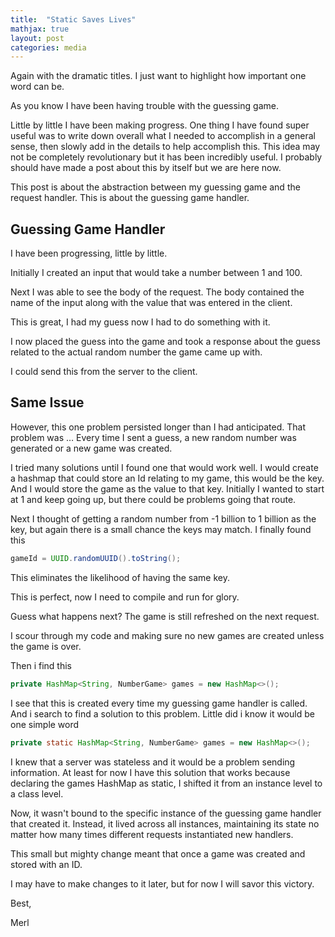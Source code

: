 ```yaml
---
title:  "Static Saves Lives"
mathjax: true
layout: post
categories: media
---
```


Again with the dramatic titles. I just want to highlight how important one word can be.

As you know I have been having trouble with the guessing game.

Little by little I have been making progress. One thing I have found super useful was to write down overall what I needed to accomplish in a general sense, then slowly add in the details to help accomplish this. This idea may not be completely revolutionary but it has been incredibly useful. I probably should have made a post about this by itself but we are here now.

This post is about the abstraction between my guessing game and the request handler.
This is about the guessing game handler.

## Guessing Game Handler

I have been progressing, little by little.

Initially I created an input that would take a number between 1 and 100.


Next I was able to see the body of the request. The body contained the name of the input along with the value that was entered in the client.

This is great, I had my guess now I had to do something with it.

I now placed the guess into the game and took a response about the guess related to the actual random number the game came up with.

I could send this from the server to the client.


## Same Issue

However, this one problem persisted longer than I had anticipated. That problem was … Every time I sent a guess, a new random number was generated or a new game was created.

I tried many solutions until I found one that would work well. I would create a hashmap that could store an Id relating to my game, this would be the key. And I would store the game as the value to that key. Initially I wanted to start at 1 and keep going up, but there could be problems going that route.

Next I thought of getting a random number from -1 billion to 1 billion as the key, but again there is a small chance the keys may match. I finally found this

```java
gameId = UUID.randomUUID().toString();
```
This eliminates the likelihood of having the same key.

This is perfect, now I need to compile and run for glory.

Guess what happens next? The game is still refreshed on the next request.

I scour through my code and making sure no new games are created unless the game is over.

Then i find this


```java
private HashMap<String, NumberGame> games = new HashMap<>();
```

I see that this is created every time my guessing game handler is called. And i search to find a solution to this problem. Little did i know it would be one simple word

```java
private static HashMap<String, NumberGame> games = new HashMap<>();
```

I knew that a server was stateless and it would be a problem sending information. At least for now I have this solution that works because declaring the games HashMap as static, I shifted it from an instance level to a class level.

Now, it wasn't bound to the specific instance of the guessing game handler that created it. Instead, it lived across all instances, maintaining its state no matter how many times different requests instantiated new handlers.


This small but mighty change meant that once a game was created and stored with an ID.

I may have to make changes to it later, but for now I will savor this victory.

Best,

Merl
